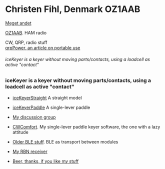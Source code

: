 # Christen Fihl, Denmark  OZ1AAB
[Meget andet](/misc.html)

[OZ1AAB](/oz1aab/). HAM radio

CW, QRP, radio stuff  
[qrpPower, an article on portable use](/qrpPower.html)

###### iceKeyer is a keyer without moving parts/contacts, using a loadcell as active "contact"
### iceKeyer is a keyer without moving parts/contacts, using a loadcell as active "contact"
- [iceKeyerStraight](/iceKeyer/indexStraight.html) A straight model
- [iceKeyerPaddle](/iceKeyer/indexPaddle.html) A single-lever paddle
- [My discussion group](https://www.facebook.com/groups/oz1aab)

- [CWComfort](/CWComfort/). My single-lever paddle keyer software, the one with a lazy attitude
- [Older BLE stuff](/BLE_CW_Keyer/). BLE as transport between modules

- [My RBN receiver](https://beta.reversebeacon.net/main.php?zoom=57.70,6.33,2.00&rows=100&spotters=1&max_age=3,hours&spotter_call=oz1aab&hide=distance_mi)
- [Beer, thanks, if you like my stuff](https://www.buymeacoffee.com/Fihl)

<!-- [![Visitors](https://s11.flagcounter.com/map/SLQM/size_t/txt_000000/border_CCCCCC/pageviews_1/viewers_Christen+Fihl/flags_0/)](https://info.flagcounter.com/SLQM)   -->
